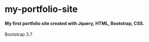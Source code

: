 # my-portfolio-site
#### My first portfolio site created with Jquery, HTML, Bootstrap, CSS.
Bootstrap 3.7


